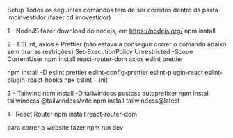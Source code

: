 
Setup
Todos os seguintes comandos tem de ser corridos dentro da pasta imoinvestidor (fazer cd imovestidor)

1 - NodeJS
fazer download do nodejs, em https://nodejs.org/
npm install

2 - ESLint, axios e Prettier
(não estava a conseguir correr o comando abaixo sem tirar as restrições)
Set-ExecutionPolicy Unrestricted -Scope CurrentUser
npm install react-router-dom axios eslint prettier

npm install -D eslint prettier eslint-config-prettier eslint-plugin-react eslint-plugin-react-hooks
npx eslint --init

3 - Tailwind
npm install -D tailwindcss postcss autoprefixer
npm install tailwindcss @tailwindcss/vite
npm install tailwindcss@latest

4- React Router
npm install react-router-dom

para correr o website fazer npm run dev